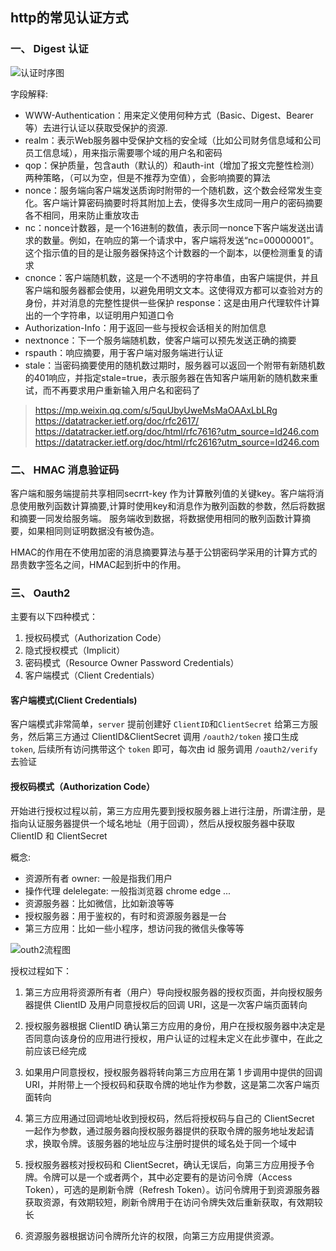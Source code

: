 ##  http的常见认证方式

### 一、 Digest 认证

![认证时序图](https://www.plantuml.com/plantuml/png/bPFFgjGm5CRtUOgGjQD9-YTjGBdfdu9h5xCkdToPG9lKDYE3EzsxqYSG5wuS147mVQxqCKndCaCl8enPX1BETyxlV1-z6sqzs7tN0gjiAs6XjdAqqxSlq_4T021lbTGMhbx0Lt9uenh98PoEFtz_Vm-qiHAsyjvok9NkgdlrhDxR7G2-r8cydCFfnzVf-Fci6THsPm7SMTjp04-datPdDZp4n3-ir-kLSCsSMZMrLKPpT4P3lcAGTTjnj96TKUPfeo_lhqtFqSpnPBvMIbyLscZ7ZzAuP2abIHf7PSPedb8HXMbHH288C24KdOg1r1iuuruyM5ZmbmFWiG5miTj-b8EkEpVtS3WWy6_oApS2_mDx7Z8ef_NZlRxX-7oyfutlM1926CwIF2jemKA2QHoHF4jZLWcQbD65SUoD7brzKWPLIRAWe3bB8X7J38jGO44h6X5Q4dHrQX7y9VU7ZnyUVdrw5FlI73X7R0RrzfJmwgM-DrpBW_MeGPhH96PXaM6Svm79eufKOHK7Z1Q2aT07Eupzl3Ty3czLtEx5TRSxz-N-aZy0)

字段解释:

* WWW-Authentication：用来定义使用何种方式（Basic、Digest、Bearer等）去进行认证以获取受保护的资源.
* realm：表示Web服务器中受保护文档的安全域（比如公司财务信息域和公司员工信息域），用来指示需要哪个域的用户名和密码
* qop：保护质量，包含auth（默认的）和auth-int（增加了报文完整性检测）两种策略，（可以为空，但是不推荐为空值），会影响摘要的算法
* nonce：服务端向客户端发送质询时附带的一个随机数，这个数会经常发生变化。客户端计算密码摘要时将其附加上去，使得多次生成同一用户的密码摘要各不相同，用来防止重放攻击
* nc：nonce计数器，是一个16进制的数值，表示同一nonce下客户端发送出请求的数量。例如，在响应的第一个请求中，客户端将发送“nc=00000001”。这个指示值的目的是让服务器保持这个计数器的一个副本，以便检测重复的请求
* cnonce：客户端随机数，这是一个不透明的字符串值，由客户端提供，并且客户端和服务器都会使用，以避免用明文文本。这使得双方都可以查验对方的身份，并对消息的完整性提供一些保护
response：这是由用户代理软件计算出的一个字符串，以证明用户知道口令
* Authorization-Info：用于返回一些与授权会话相关的附加信息
* nextnonce：下一个服务端随机数，使客户端可以预先发送正确的摘要
* rspauth：响应摘要，用于客户端对服务端进行认证
* stale：当密码摘要使用的随机数过期时，服务器可以返回一个附带有新随机数的401响应，并指定stale=true，表示服务器在告知客户端用新的随机数来重试，而不再要求用户重新输入用户名和密码了


>https://mp.weixin.qq.com/s/5quUbyUweMsMaOAAxLbLRg
https://datatracker.ietf.org/doc/rfc2617/
https://datatracker.ietf.org/doc/html/rfc7616?utm_source=ld246.com
https://datatracker.ietf.org/doc/html/rfc2616?utm_source=ld246.com



### 二、  HMAC 消息验证码

客户端和服务端提前共享相同secrrt-key 作为计算散列值的关键key。客户端将消息使用散列函数计算摘要,计算时使用key和消息作为散列函数的参数，然后将数据和摘要一同发给服务端。 服务端收到数据，将数据使用相同的散列函数计算摘要，如果相同则证明数据没有被伪造。

HMAC的作用在不使用加密的消息摘要算法与基于公钥密码学采用的计算方式的昂贵数字签名之间，HMAC起到折中的作用。


### 三、 Oauth2

主要有以下四种模式：

1. 授权码模式（Authorization Code）
2. 隐式授权模式（Implicit）
3. 密码模式（Resource Owner Password Credentials）
4. 客户端模式（Client Credentials）


#### 客户端模式(Client Credentials)

客户端模式非常简单，`server` 提前创建好 `ClientID`和`ClientSecret` 给第三方服务，然后第三方通过 ClientID&ClientSecret 调用 `/oauth2/token` 接口生成 `token`, 后续所有访问携带这个 `token` 即可，每次由 id 服务调用 `/oauth2/verify`去验证


#### 授权码模式（Authorization Code）

开始进行授权过程以前，第三方应用先要到授权服务器上进行注册，所谓注册，是指向认证服务器提供一个域名地址（用于回调），然后从授权服务器中获取 ClientID 和 ClientSecret


概念:
* 资源所有者 owner: 一般是指我们用户
* 操作代理 delelegate: 一般指浏览器 chrome edge ...
* 资源服务器：比如微信，比如新浪等等
* 授权服务器：用于鉴权的，有时和资源服务器是一台
* 第三方应用：比如一些小程序，想访问我的微信头像等等

![outh2流程图](https://www.plantuml.com/plantuml/png/ZL9BJi9G59s_LNG3RC21OIicEbC7YlCsLA2cG8r40nGZI8Y913eXbjRQpRpxFYEtu6rkDELPFzFxpZdtt7DU_RnnSDQuE3bcQkEA912UBK9FsPTMRTyIDrsUXJnzb45hpzBsIENjyaojSdstWcGW1q-i_81SkLpos1EtMtf6kjE6JgH3MoqSdkKuaoENbZ9ce8lTlOwOD4NOXQif396liYK4ryOO9MYYfnizcLKTOJ0iL5hDrTfHoJDFCmXyuVO9mvY1hNtBGEK36DyRRj443bNKX322YVt-wkkX2_62rEI3ysSsT5jPv3-9GDJwMW7zWYxJeO52Cw8x0p-XhdWwbvvltbbb2QLutDjXLTL4WPTCYNx0tyOxFCBykerObExFVy9ezxCEM6_ffIXYxcB6Q1uPelF2waUdX_YxFm00)

授权过程如下：

1. 第三方应用将资源所有者（用户）导向授权服务器的授权页面，并向授权服务器提供 ClientID 及用户同意授权后的回调 URI，这是一次客户端页面转向

2. 授权服务器根据 ClientID 确认第三方应用的身份，用户在授权服务器中决定是否同意向该身份的应用进行授权，用户认证的过程未定义在此步骤中，在此之前应该已经完成

3. 如果用户同意授权，授权服务器将转向第三方应用在第 1 步调用中提供的回调 URI，并附带上一个授权码和获取令牌的地址作为参数，这是第二次客户端页面转向

4. 第三方应用通过回调地址收到授权码，然后将授权码与自己的 ClientSecret 一起作为参数，通过服务器向授权服务器提供的获取令牌的服务地址发起请求，换取令牌。该服务器的地址应与注册时提供的域名处于同一个域中

5. 授权服务器核对授权码和 ClientSecret，确认无误后，向第三方应用授予令牌。令牌可以是一个或者两个，其中必定要有的是访问令牌（Access Token），可选的是刷新令牌（Refresh Token）。访问令牌用于到资源服务器获取资源，有效期较短，刷新令牌用于在访问令牌失效后重新获取，有效期较长

6. 资源服务器根据访问令牌所允许的权限，向第三方应用提供资源。